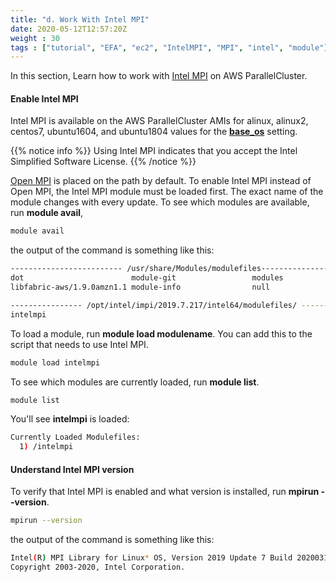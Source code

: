 ```yaml
---
title: "d. Work With Intel MPI"
date: 2020-05-12T12:57:20Z
weight : 30
tags : ["tutorial", "EFA", "ec2", "IntelMPI", "MPI", "intel", "module"]
---
```



In this section, Learn how to work with [Intel MPI](https://software.intel.com/content/www/us/en/develop/tools/mpi-library.html) on AWS ParallelCluster.

#### Enable Intel MPI

Intel MPI is available on the AWS ParallelCluster AMIs for alinux, alinux2, centos7, ubuntu1604, and ubuntu1804 values for the [**base_os**](https://docs.aws.amazon.com/parallelcluster/latest/ug/cluster-definition.html#base-os) setting.

{{% notice info %}}
Using Intel MPI indicates that you accept the Intel Simplified Software License.
{{% /notice %}}

[Open MPI](https://www.open-mpi.org/) is placed on the path by default. To enable Intel MPI instead of Open MPI, the Intel MPI module must be loaded first. The exact name of the module changes with every update.
To see which modules are available, run **module avail**,
```bash
module avail
```

the output of the command is something like this:
```bash
------------------------- /usr/share/Modules/modulefiles-------------------------
dot                        module-git                 modules                    openmpi/4.0.3
libfabric-aws/1.9.0amzn1.1 module-info                null                       use.own

---------------- /opt/intel/impi/2019.7.217/intel64/modulefiles/ ----------------
intelmpi
```

To load a module, run **module load modulename**. You can add this to the script that needs to use Intel MPI.

```bash
module load intelmpi
```

To see which modules are currently loaded, run **module list**.

```bash
module list
```
You'll see **intelmpi** is loaded:

```bash
Currently Loaded Modulefiles:
  1) /intelmpi
```

#### Understand Intel MPI version

To verify that Intel MPI is enabled and what version is installed, run **mpirun --version**.

```bash
mpirun --version
```
the output of the command is something like this:

```bash
Intel(R) MPI Library for Linux* OS, Version 2019 Update 7 Build 20200312 (id: 5dc2dd3e9)
Copyright 2003-2020, Intel Corporation.
```
